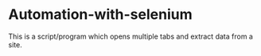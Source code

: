 # Automation-with-selenium
This is a script/program which opens multiple tabs and extract data from a site. 
